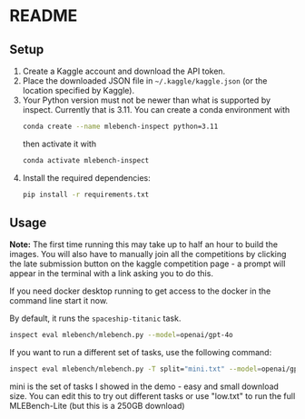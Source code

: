 # README

## Setup

1. Create a Kaggle account and download the API token.
2. Place the downloaded JSON file in `~/.kaggle/kaggle.json` (or the location specified by Kaggle).
3. Your Python version must not be newer than what is supported by inspect. Currently that is 3.11. You can create a conda environment with
   ```sh
   conda create --name mlebench-inspect python=3.11
   ```
   then activate it with
   ```sh
   conda activate mlebench-inspect
   ```
4. Install the required dependencies:
   ```sh
   pip install -r requirements.txt
   ```

## Usage

**Note:** The first time running this may take up to half an hour to build the images. You will also have to manually join all the competitions by clicking the late submission button on the kaggle competition page - a prompt will appear in the terminal with a link asking you to do this.

If you need docker desktop running to get access to the docker in the command line start it now.

By default, it runs the `spaceship-titanic` task.
```sh
inspect eval mlebench/mlebench.py --model=openai/gpt-4o
```

If you want to run a different set of tasks, use the following command:
```sh
inspect eval mlebench/mlebench.py -T split="mini.txt" --model=openai/gpt-4o
```

mini is the set of tasks I showed in the demo - easy and small download size. You can edit this to try out different tasks or use "low.txt" to run the full MLEBench-Lite (but this is a 250GB download)
